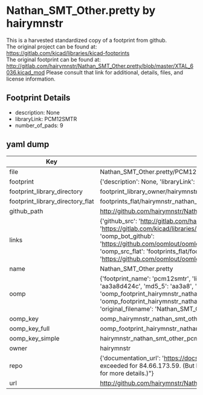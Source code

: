 # Nathan_SMT_Other.pretty by hairymnstr  
This is a harvested standardized copy of a footprint from github.  
The original project can be found at:  
https://gitlab.com/kicad/libraries/kicad-footprints  
The original footprint can be found at:
http://gitlab.com/hairymnstr/Nathan_SMT_Other.pretty/blob/master/XTAL_6036.kicad_mod
Please consult that link for additional, details, files, and license information.  
## Footprint Details
* description: None  
* libraryLink: PCM12SMTR  
* number_of_pads: 9  
## yaml dump  
| Key | Value |  
| --- | --- |  
| file | Nathan_SMT_Other.pretty/PCM12SMTR.kicad_mod |  
| footprint | {'description': None, 'libraryLink': 'PCM12SMTR', 'number_of_pads': 9} |  
| footprint_library_directory | footprint_library_owner/hairymnstr_Nathan_SMT_Other.pretty |  
| footprint_library_directory_flat | footprints_flat/hairymnstr_nathan_smt_other_pcm12smtr/working |  
| github_path | http://github.com/hairymnstr/Nathan_SMT_Other.pretty/blob/master/PCM12SMTR.kicad_mod |  
| links | {'github_src': 'http://gitlab.com/hairymnstr/Nathan_SMT_Other.pretty/blob/master/XTAL_6036.kicad_mod', 'github_src_repo': 'https://gitlab.com/kicad/libraries/kicad-footprints', 'oomp_bot': 'footprints/hairymnstr_nathan_smt_other_pcm12smtr/working', 'oomp_bot_github': 'https://github.com/oomlout/oomlout_oomp_footprint_bot/tree/main/footprints/hairymnstr_nathan_smt_other_pcm12smtr/working', 'oomp_src_flat': 'footprints_flat/footprints_flat/hairymnstr_nathan_smt_other_pcm12smtr/working', 'oomp_src_flat_github': 'https://github.com/oomlout/oomlout_oomp_footprint_src/tree/main/footprints_flat/hairymnstr_nathan_smt_other_pcm12smtr/working'} |  
| name | Nathan_SMT_Other.pretty |  
| oomp | {'footprint_name': 'pcm12smtr', 'library_name': 'nathan_smt_other', 'md5': 'aa3a8d424cafd8effd3335d0eeea61a0', 'md5_10': 'aa3a8d424c', 'md5_5': 'aa3a8', 'md5_6': 'aa3a8d', 'oomp_key': 'oomp_hairymnstr_nathan_smt_other_pcm12smtr', 'oomp_key_extra': 'oomp_footprint_hairymnstr_nathan_smt_other_pcm12smtr', 'oomp_key_full': 'oomp_footprint_hairymnstr_nathan_smt_other_pcm12smtr_aa3a8d', 'oomp_key_simple': 'hairymnstr_nathan_smt_other_pcm12smtr', 'original_filename': 'Nathan_SMT_Other.pretty/PCM12SMTR.kicad_mod', 'owner_name': 'hairymnstr'} |  
| oomp_key | oomp_hairymnstr_nathan_smt_other_pcm12smtr |  
| oomp_key_full | oomp_footprint_hairymnstr_nathan_smt_other_pcm12smtr |  
| oomp_key_simple | hairymnstr_nathan_smt_other_pcm12smtr |  
| owner | hairymnstr |  
| repo | {'documentation_url': 'https://docs.github.com/rest/overview/resources-in-the-rest-api#rate-limiting', 'message': "API rate limit exceeded for 84.66.173.59. (But here's the good news: Authenticated requests get a higher rate limit. Check out the documentation for more details.)"} |  
| url | http://github.com/hairymnstr/Nathan_SMT_Other.pretty |  

